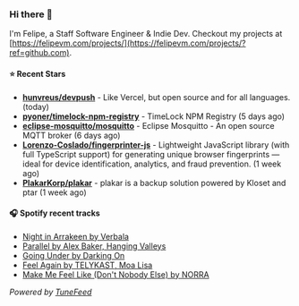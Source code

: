 ### Hi there 👋

I'm Felipe, a Staff Software Engineer & Indie Dev. Checkout my projects at [https://felipevm.com/projects/](https://felipevm.com/projects/?ref=github.com).

#### ⭐ Recent Stars
- **[hunvreus/devpush](https://github.com/hunvreus/devpush)** - Like Vercel, but open source and for all languages. (today)
- **[pyoner/timelock-npm-registry](https://github.com/pyoner/timelock-npm-registry)** - TimeLock NPM Registry (5 days ago)
- **[eclipse-mosquitto/mosquitto](https://github.com/eclipse-mosquitto/mosquitto)** - Eclipse Mosquitto - An open source MQTT broker (6 days ago)
- **[Lorenzo-Coslado/fingerprinter-js](https://github.com/Lorenzo-Coslado/fingerprinter-js)** - Lightweight JavaScript library (with full TypeScript support) for generating unique browser fingerprints — ideal for device identification, analytics, and fraud prevention. (1 week ago)
- **[PlakarKorp/plakar](https://github.com/PlakarKorp/plakar)** - plakar is a backup solution powered by Kloset and ptar (1 week ago)

#### 🎧 Spotify recent tracks
- [Night in Arrakeen by Verbala](https://open.spotify.com/track/3ezxL2q9anePj3hFKOymKV)
- [Parallel by Alex Baker, Hanging Valleys](https://open.spotify.com/track/1snMkzVaRI1ENcXEne7OVE)
- [Going Under by Darking On](https://open.spotify.com/track/2JaNrKsTNCJl3RUSsIKcMT)
- [Feel Again by TELYKAST, Moa Lisa](https://open.spotify.com/track/7ycPxbAlnh9t5OqFduGMcM)
- [Make Me Feel Like (Don&#39;t Nobody Else) by NORRA](https://open.spotify.com/track/4oLNiCIVvGyoUt219VAshi)

_Powered by [TuneFeed](https://tunefeed.app?ref=github.com)_
